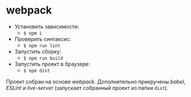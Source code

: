# webpack

- Установить зависимости: 
  - `$ npm i`
- Проверить синтаксис:
  - `$ npm run lint`
- Запустить сборку:
  - `$ npm run build`
- Запустить проект в браузере:
  - `$ npm dist`

Проект собран на основе *webpack*. Дополнительно прикручены *babel*, *ESLint* и *live-server* (запускает собранный проект из папки `dist`).